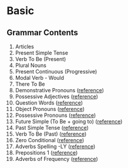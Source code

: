 # Basic

## Grammar Contents

1. Articles
2. Present Simple Tense
3. Verb To Be (Present)
4. Plural Nouns
5. Present Continuous (Progressive)
6. Modal Verb - Would
7. There To Be
8. Demonstrative Pronouns (<a href="https://www.grammar.cl/Notes/This_That_These_Those.htm">reference</a>)
9. Possessive Adjectives (<a href="https://www.grammar.cl/Notes/Possessive_Adjectives.htm">reference</a>)
10. Question Words (<a href="https://www.grammar.cl/Notes/Question_Words.htm">reference</a>)
11. Object Pronouns (<a href="https://www.grammar.cl/Notes/Object_Pronouns.htm">reference</a>)
12. Possessive Pronouns (<a href="https://www.grammar.cl/Notes/Possessive_Pronouns.htm">reference</a>)
13. Future Simple (To Be + going to) (<a href="https://www.grammar.cl/Notes/Future_Will_vs_Going.htm">reference</a>)
14. Past Simple Tense (<a href="https://www.grammar.cl/english/past-tense.htm">reference</a>)
15. Verb To Be (Past) (<a href="https://www.grammar.cl/Past/To_Be.htm">reference</a>)
16. Zero Conditional (<a href="https://www.grammar.cl/english/zero-conditional.htm">reference</a>)
17. Adverbs Spelling -LY (<a href="https://www.grammar.cl/Basic/Adverbs_Spelling_LY.htm">reference</a>)
18. Prepositions 1 (<a href="https://www.grammar.cl/Intermediate/Prepositions/List.htm">reference</a>)
19. Adverbs of Frequency (<a href="https://www.grammar.cl/Basic/Adverbs_Frequency.htm">reference</a>)

<!-- (<a href="">reference</a>) -->